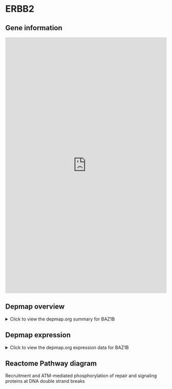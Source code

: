 <h1>ERBB2</h1>

<h2>Gene information</h2>
<iframe src="https://depmap.org/portal/gene/BAZ1B?tab=about" style="border:none;width:100%;height:800px"></iframe>

<h2>Depmap overview</h2>
<details>
  <summary>Click to view the depmap.org summary for BAZ1B</summary>
  <iframe src="https://depmap.org/portal/gene/BAZ1B?tab=overview" style="border:none;width:100%;height:800px"></iframe>
</details>

<h2>Depmap expression</h2>
<details>
  <summary>Click to view the depmap.org expression data for BAZ1B</summary>
  <iframe src="https://depmap.org/portal/gene/BAZ1B?tab=characterization" style="border:none;width:100%;height:800px"></iframe>
</details>



<h2>Reactome Pathway diagram</h2>
Recruitment and ATM-mediated phosphorylation of repair and signaling proteins at DNA double strand breaks
<div id="diagramHolder"></div>

<script>
    //Creating the Reactome Diagram widget
    //Take into account a proxy needs to be set up in your server side pointing to www.reactome.org
    function onReactomeDiagramReady(){  //This function is automatically called when the widget code is ready to be used
        var diagram = Reactome.Diagram.create({
            "placeHolder" : "diagramHolder",
            "width" : 900,
            "height" : 500
        });

        //Initialising it to the "Hemostasis" pathway
        diagram.loadDiagram("R-HSA-5693565");

        //Adding different listeners

        diagram.onDiagramLoaded(function (loaded) {
            console.info("Loaded ", loaded);
            diagram.flagItems("BAD");
	    diagram.flagItems("Q92934");
            if (loaded == "R-HSA-5693565") diagram.selectItem("R-HSA-5693565");
        });

     }
</script>



